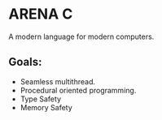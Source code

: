 # ARENA C
A modern language for modern computers.

## Goals:
- Seamless multithread.
- Procedural oriented programming.
- Type Safety
- Memory Safety
